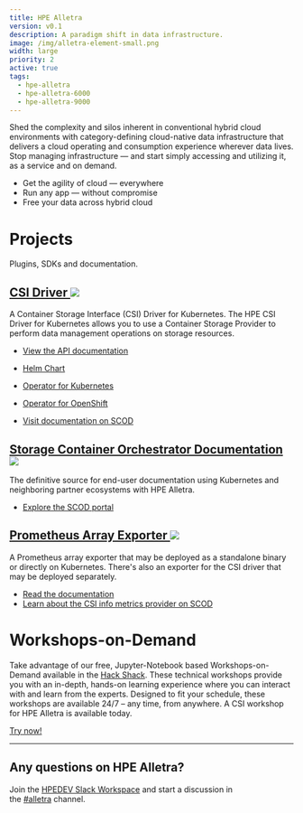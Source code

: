 ```yaml
---
title: HPE Alletra
version: v0.1
description: A paradigm shift in data infrastructure.
image: /img/alletra-element-small.png
width: large
priority: 2
active: true
tags:
  - hpe-alletra
  - hpe-alletra-6000
  - hpe-alletra-9000
---
```

Shed the complexity and silos inherent in conventional hybrid cloud environments with category-defining cloud-native data infrastructure that delivers a cloud operating and consumption experience wherever data lives. Stop managing infrastructure — and start simply accessing and utilizing it, as a service and on demand.

- Get the agility of cloud — everywhere
- Run any app — without compromise
- Free your data across hybrid cloud

# Projects

Plugins, SDKs and documentation.

## [CSI Driver ![](Github)](https://github.com/hpe-storage/csi-driver)

A Container Storage Interface (CSI) Driver for Kubernetes. The HPE CSI Driver for Kubernetes allows you to use a Container Storage Provider to perform data management operations on storage resources.

- [View the API documentation](https://developer.hpe.com/api/hpe-nimble-csp/)

- [Helm Chart](https://artifacthub.io/packages/helm/hpe-storage/hpe-csi-driver)

- [Operator for Kubernetes](https://artifacthub.io/packages/olm/community-operators/hpe-csi-operator)

- [Operator for OpenShift](https://access.redhat.com/containers/#/registry.connect.redhat.com/hpestorage/csi-driver-operator)

- [Visit documentation on SCOD](https://scod.hpedev.io/csi_driver/index.html)

## [Storage Container Orchestrator Documentation ![](Github)](https://github.com/hpe-storage/scod)

The definitive source for end-user documentation using Kubernetes and neighboring partner ecosystems with HPE Alletra.

- [Explore the SCOD portal](https://scod.hpedev.io/)

## [Prometheus Array Exporter ![](Github)](https://github.com/hpe-storage/array-exporter)

A Prometheus array exporter that may be deployed as a standalone binary or directly on Kubernetes. There's also an exporter for the CSI driver that may be deployed separately.

- [Read the documentation](https://hpe-storage.github.io/array-exporter)
- [Learn about the CSI info metrics provider on SCOD](https://scod.hpedev.io/csi_driver/metrics.html)

# Workshops-on-Demand

Take advantage of our free, Jupyter-Notebook based Workshops-on-Demand available in the [Hack Shack](/hackshack/). These technical workshops provide you with an in-depth, hands-on learning experience where you can interact with and learn from the experts. Designed to fit your schedule, these workshops are available 24/7 – any time, from anywhere. A CSI workshop for HPE Alletra is available today.

<link rel="stylesheet" href="https://www.w3schools.com/w3css/4/w3.css">
<div class="w3-container w3-center w3-margin-bottom">
  <a href="/hackshack/workshops"><button type="button" class="button">Try now!</button></a>
</div>

---

## Any questions on HPE Alletra?

Join the [HPEDEV Slack Workspace](https://slack.hpedev.io/) and start a discussion in the [\#alletra](https://hpedev.slack.com/archives/C025D75HHGC) channel.

